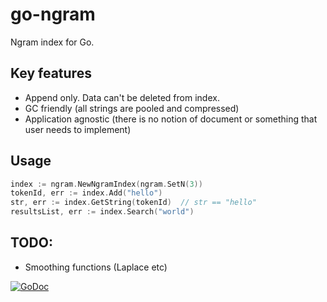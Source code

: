 go-ngram
========

Ngram index for Go.

## Key features

* Append only. Data can't be deleted from index.
* GC friendly (all strings are pooled and compressed)
* Application agnostic (there is no notion of document or something that user needs to implement)
 

## Usage

```go
index := ngram.NewNgramIndex(ngram.SetN(3))
tokenId, err := index.Add("hello") 
str, err := index.GetString(tokenId)  // str == "hello"
resultsList, err := index.Search("world")
```

## TODO:

* Smoothing functions (Laplace etc)

[![GoDoc](https://godoc.org/github.com/Lazin/go-ngram?status.png)](https://godoc.org/github.com/Lazin/go-ngram)
